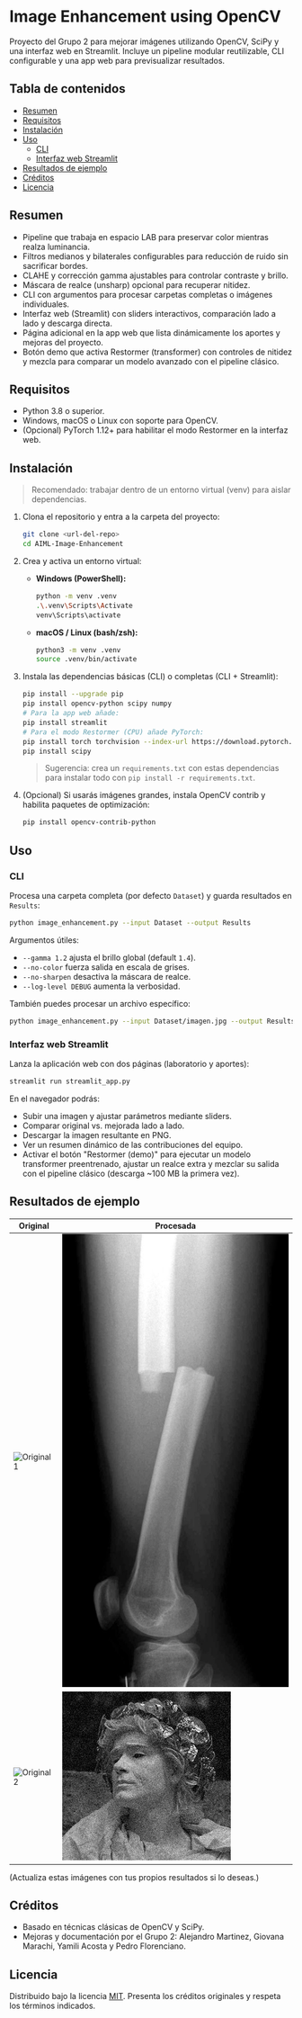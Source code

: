 # Image Enhancement using OpenCV

Proyecto del Grupo 2 para mejorar imágenes utilizando OpenCV, SciPy y una interfaz web en Streamlit.
Incluye un pipeline modular reutilizable, CLI configurable y una app web para previsualizar resultados.

## Tabla de contenidos
- [Resumen](#resumen)
- [Requisitos](#requisitos)
- [Instalación](#instalación)
- [Uso](#uso)
  - [CLI](#cli)
  - [Interfaz web Streamlit](#interfaz-web-streamlit)
- [Resultados de ejemplo](#resultados-de-ejemplo)
- [Créditos](#créditos)
- [Licencia](#licencia)

## Resumen
- Pipeline que trabaja en espacio LAB para preservar color mientras realza luminancia.
- Filtros medianos y bilaterales configurables para reducción de ruido sin sacrificar bordes.
- CLAHE y corrección gamma ajustables para controlar contraste y brillo.
- Máscara de realce (unsharp) opcional para recuperar nitidez.
- CLI con argumentos para procesar carpetas completas o imágenes individuales.
- Interfaz web (Streamlit) con sliders interactivos, comparación lado a lado y descarga directa.
- Página adicional en la app web que lista dinámicamente los aportes y mejoras del proyecto.
- Botón demo que activa Restormer (transformer) con controles de nitidez y mezcla para comparar un modelo avanzado con el pipeline clásico.

## Requisitos
- Python 3.8 o superior.
- Windows, macOS o Linux con soporte para OpenCV.
- (Opcional) PyTorch 1.12+ para habilitar el modo Restormer en la interfaz web.

## Instalación

> Recomendado: trabajar dentro de un entorno virtual (venv) para aislar dependencias.

1. Clona el repositorio y entra a la carpeta del proyecto:
   ```bash
   git clone <url-del-repo>
   cd AIML-Image-Enhancement
   ```

2. Crea y activa un entorno virtual:
   - **Windows (PowerShell):**
     ```bash
     python -m venv .venv
     .\.venv\Scripts\Activate
     venv\Scripts\activate
     ```
   - **macOS / Linux (bash/zsh):**
     ```bash
     python3 -m venv .venv
     source .venv/bin/activate
     ```

3. Instala las dependencias básicas (CLI) o completas (CLI + Streamlit):

   ```bash
   pip install --upgrade pip
   pip install opencv-python scipy numpy
   # Para la app web añade:
   pip install streamlit
   # Para el modo Restormer (CPU) añade PyTorch:
   pip install torch torchvision --index-url https://download.pytorch.org/whl/cpu
   pip install scipy
   ```

   > Sugerencia: crea un `requirements.txt` con estas dependencias para instalar todo con `pip install -r requirements.txt`.

4. (Opcional) Si usarás imágenes grandes, instala OpenCV contrib y habilita paquetes de optimización:
   ```bash
   pip install opencv-contrib-python
   ```

## Uso

### CLI

Procesa una carpeta completa (por defecto `Dataset`) y guarda resultados en `Results`:
```bash
python image_enhancement.py --input Dataset --output Results
```

Argumentos útiles:
- `--gamma 1.2` ajusta el brillo global (default `1.4`).
- `--no-color` fuerza salida en escala de grises.
- `--no-sharpen` desactiva la máscara de realce.
- `--log-level DEBUG` aumenta la verbosidad.

También puedes procesar un archivo específico:
```bash
python image_enhancement.py --input Dataset/imagen.jpg --output Results
```

### Interfaz web Streamlit

Lanza la aplicación web con dos páginas (laboratorio y aportes):
```bash
streamlit run streamlit_app.py
```

En el navegador podrás:
- Subir una imagen y ajustar parámetros mediante sliders.
- Comparar original vs. mejorada lado a lado.
- Descargar la imagen resultante en PNG.
- Ver un resumen dinámico de las contribuciones del equipo.
- Activar el botón "Restormer (demo)" para ejecutar un modelo transformer preentrenado, ajustar un realce extra y mezclar su salida con el pipeline clásico (descarga ~100 MB la primera vez).

## Resultados de ejemplo

| Original | Procesada |
|---|---|
| ![Original 1](images/image1.jpg) | ![Resultado 1](Results/image1.jpg) |
| ![Original 2](images/image2.jpg) | ![Resultado 2](Results/image2.jpg) |

(Actualiza estas imágenes con tus propios resultados si lo deseas.)  

## Créditos
- Basado en técnicas clásicas de OpenCV y SciPy.
- Mejoras y documentación por el Grupo 2: Alejandro Martinez, Giovana Marachi, Yamili Acosta y Pedro Florenciano.

## Licencia
Distribuido bajo la licencia [MIT](LICENSE). Presenta los créditos originales y respeta los términos indicados.
